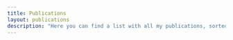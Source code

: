 ```yaml
---
title: Publications
layout: publications
description: "Here you can find a list with all my publications, sorted by date. Links to all papers are available. When applicable, you can also find direct links to code and blog posts. The ‡ symbol indicates equal contribution amongst first authors."
---
```


